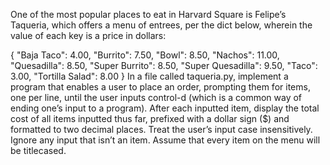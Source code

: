One of the most popular places to eat in Harvard Square is Felipe’s Taqueria, which offers a menu of entrees, per the dict below, wherein the value of each key is a price in dollars:

{
"Baja Taco": 4.00,
"Burrito": 7.50,
"Bowl": 8.50,
"Nachos": 11.00,
"Quesadilla": 8.50,
"Super Burrito": 8.50,
"Super Quesadilla": 9.50,
"Taco": 3.00,
"Tortilla Salad": 8.00
}
In a file called taqueria.py, implement a program that enables a user to place an order, prompting them for items, one per line, until the user inputs control-d (which is a common way of ending one’s input to a program). After each inputted item, display the total cost of all items inputted thus far, prefixed with a dollar sign ($) and formatted to two decimal places. Treat the user’s input case insensitively. Ignore any input that isn’t an item. Assume that every item on the menu will be titlecased.

